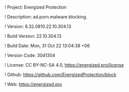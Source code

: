 ! Project: Energized Protection

! Description: ad.porn.malware blocking.

! Version: 6.32.0810.22.10.304.13

! Build Version: 22.10.304.13

! Build Date: Mon, 31 Oct 22 13:04:38 +06

! Version Code: 3041304

! License: CC BY-NC-SA 4.0, https://energized.pro/license

! Github: https://github.com/EnergizedProtection/block

! Web: https://energized.pro
